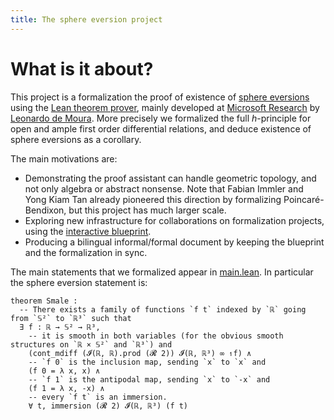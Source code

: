 ```yaml
---
title: The sphere eversion project
---
```

# What is it about?

This project is a formalization the proof of existence of
[sphere eversions](https://www.youtube.com/watch?v=wO61D9x6lNY)
using the [Lean theorem prover](https://leanprover.github.io/),
mainly developed at [Microsoft Research](https://www.microsoft.com/en-us/research/)
by [Leonardo de Moura](https://leodemoura.github.io/).
More precisely we formalized the full *h*-principle for open and
ample first order differential relations, and deduce existence of sphere
eversions as a corollary.

The main motivations are:

* Demonstrating the proof assistant can handle geometric topology, and
  not only algebra or abstract nonsense. Note that Fabian Immler and
  Yong Kiam Tan already pioneered this direction by formalizing
  Poincaré-Bendixon, but this project has much larger scale.
* Exploring new infrastructure for collaborations on formalization
  projects, using the [interactive blueprint](blueprint/index.html).
* Producing a bilingual informal/formal document by keeping the
  blueprint and the formalization in sync.

The main statements that we formalized appear in [main.lean](https://github.com/leanprover-community/sphere-eversion/blob/master/src/main.lean). In particular the sphere eversion statement is:

```lean
theorem Smale :
  -- There exists a family of functions `f t` indexed by `ℝ` going from `𝕊²` to `ℝ³` such that
  ∃ f : ℝ → 𝕊² → ℝ³,
    -- it is smooth in both variables (for the obvious smooth structures on `ℝ × 𝕊²` and `ℝ³`) and
    (cont_mdiff (𝓘(ℝ, ℝ).prod (𝓡 2)) 𝓘(ℝ, ℝ³) ∞ ↿f) ∧
    -- `f 0` is the inclusion map, sending `x` to `x` and
    (f 0 = λ x, x) ∧
    -- `f 1` is the antipodal map, sending `x` to `-x` and
    (f 1 = λ x, -x) ∧
    -- every `f t` is an immersion.
    ∀ t, immersion (𝓡 2) 𝓘(ℝ, ℝ³) (f t)
```
